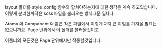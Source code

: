 layout 폴더를 style_config 함수와 합쳐야하는지에 대한 생각은 계속 하고있습니다.
이렇게 분리한까닥은 scss 파일을 불러오는 방식때문 입니다.

Atoms 와 Component 와 같은 작은 파일에서 이렇게 까지 큰 파일을 가져올 필요는 없으니까요.
Page 단위에서 이 폴더를 불러올것이고

이폴더의 모든것은 Page 단위에서만 작동할것입니다.
